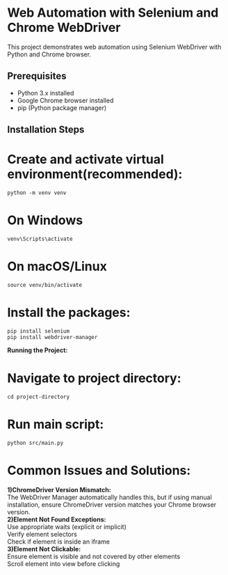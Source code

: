 # Web Automation with Selenium and Chrome WebDriver
This project demonstrates web automation using Selenium WebDriver with Python and Chrome browser.

## Prerequisites

- Python 3.x installed
- Google Chrome browser installed
- pip (Python package manager)

## Installation Steps

# Create and activate virtual environment(recommended):
    python -m venv venv
# On Windows
    venv\Scripts\activate
# On macOS/Linux
    source venv/bin/activate
    
# Install the packages:
    pip install selenium
    pip install webdriver-manager

**Running the Project:**
# Navigate to project directory:
    cd project-directory
# Run main script:  
    python src/main.py

  
# Common Issues and Solutions: <br>
  **1)ChromeDriver Version Mismatch:** <br>
      The WebDriver Manager automatically handles this, but if using manual installation, ensure ChromeDriver version matches your Chrome browser version. <br>
  **2)Element Not Found Exceptions:**
  <br>
      Use appropriate waits (explicit or implicit) <br>
      Verify element selectors <br>
      Check if element is inside an iframe <br>
  **3)Element Not Clickable:** <br>
      Ensure element is visible and not covered by other elements <br>
      Scroll element into view before clicking <br>
